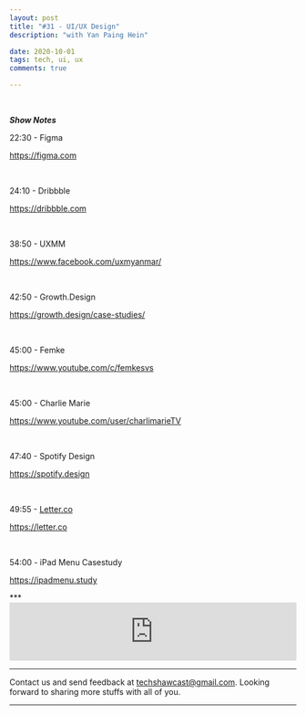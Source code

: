 ```yaml
---
layout: post
title: "#31 - UI/UX Design"
description: "with Yan Paing Hein"

date: 2020-10-01
tags: tech, ui, ux
comments: true

--- 
```



<br/>

<p><em><strong>Show Notes</strong></em></p>
<p>22:30 - Figma</p>
<p><a href="https://figma.com/">https://figma.com</a></p>
<p><br></p>
<p>24:10 - Dribbble</p>
<p><a href="https://dribbble.com/">https://dribbble.com</a></p>
<p><br></p>
<p>38:50 - UXMM</p>
<p><a href="https://www.facebook.com/uxmyanmar/">https://www.facebook.com/uxmyanmar/</a></p>
<p><br></p>
<p>42:50 - Growth.Design</p>
<p><a href="https://growth.design/case-studies/">https://growth.design/case-studies/</a></p>
<p><br></p>
<p>45:00 - Femke</p>
<p><a href="https://www.youtube.com/c/femkesvs">https://www.youtube.com/c/femkesvs</a></p>
<p><br></p>
<p>45:00 - Charlie Marie</p>
<p><a href="https://www.youtube.com/user/charlimarieTV">https://www.youtube.com/user/charlimarieTV</a></p>
<p><br></p>
<p>47:40 - Spotify Design</p>
<p><a href="https://spotify.design/">https://spotify.design</a></p>
<p><br></p>
<p>49:55 - <a href="http://letter.co/">Letter.co</a></p>
<p><a href="https://letter.co/">https://letter.co</a></p>
<p><br></p>
<p>54:00 - iPad Menu Casestudy</p>
<p><a href="https://ipadmenu.study/">https://ipadmenu.study</a></p>
***


<br/>

<iframe src="https://anchor.fm/techshaw/embed/episodes/UIUX-Design-with-Yan-Paing-Hein-ekf14c" height="102px" width="100%" frameborder="0" scrolling="no"></iframe>

***



Contact us and send feedback at [techshawcast@gmail.com](mailto:techshawcast@gmail.com). Looking forward to sharing more stuffs with all of you.

---
